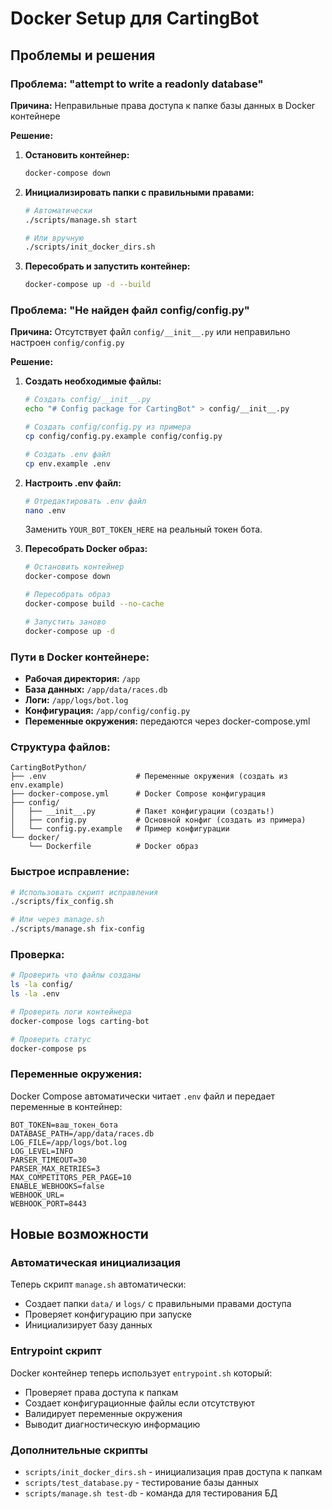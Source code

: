 # Docker Setup для CartingBot

## Проблемы и решения

### Проблема: "attempt to write a readonly database"

**Причина:** Неправильные права доступа к папке базы данных в Docker контейнере

**Решение:**

1. **Остановить контейнер:**
   ```bash
   docker-compose down
   ```

2. **Инициализировать папки с правильными правами:**
   ```bash
   # Автоматически
   ./scripts/manage.sh start
   
   # Или вручную
   ./scripts/init_docker_dirs.sh
   ```

3. **Пересобрать и запустить контейнер:**
   ```bash
   docker-compose up -d --build
   ```

### Проблема: "Не найден файл config/config.py"

**Причина:** Отсутствует файл `config/__init__.py` или неправильно настроен `config/config.py`

**Решение:**

1. **Создать необходимые файлы:**
   ```bash
   # Создать config/__init__.py
   echo "# Config package for CartingBot" > config/__init__.py
   
   # Создать config/config.py из примера
   cp config/config.py.example config/config.py
   
   # Создать .env файл
   cp env.example .env
   ```

2. **Настроить .env файл:**
   ```bash
   # Отредактировать .env файл
   nano .env
   ```
   
   Заменить `YOUR_BOT_TOKEN_HERE` на реальный токен бота.

3. **Пересобрать Docker образ:**
   ```bash
   # Остановить контейнер
   docker-compose down
   
   # Пересобрать образ
   docker-compose build --no-cache
   
   # Запустить заново
   docker-compose up -d
   ```

### Пути в Docker контейнере:

- **Рабочая директория:** `/app`
- **База данных:** `/app/data/races.db`
- **Логи:** `/app/logs/bot.log`
- **Конфигурация:** `/app/config/config.py`
- **Переменные окружения:** передаются через docker-compose.yml

### Структура файлов:

```
CartingBotPython/
├── .env                    # Переменные окружения (создать из env.example)
├── docker-compose.yml      # Docker Compose конфигурация
├── config/
│   ├── __init__.py         # Пакет конфигурации (создать!)
│   ├── config.py           # Основной конфиг (создать из примера)
│   └── config.py.example   # Пример конфигурации
└── docker/
    └── Dockerfile          # Docker образ
```

### Быстрое исправление:

```bash
# Использовать скрипт исправления
./scripts/fix_config.sh

# Или через manage.sh
./scripts/manage.sh fix-config
```

### Проверка:

```bash
# Проверить что файлы созданы
ls -la config/
ls -la .env

# Проверить логи контейнера
docker-compose logs carting-bot

# Проверить статус
docker-compose ps
```

### Переменные окружения:

Docker Compose автоматически читает `.env` файл и передает переменные в контейнер:

```env
BOT_TOKEN=ваш_токен_бота
DATABASE_PATH=/app/data/races.db
LOG_FILE=/app/logs/bot.log
LOG_LEVEL=INFO
PARSER_TIMEOUT=30
PARSER_MAX_RETRIES=3
MAX_COMPETITORS_PER_PAGE=10
ENABLE_WEBHOOKS=false
WEBHOOK_URL=
WEBHOOK_PORT=8443
```

## Новые возможности

### Автоматическая инициализация

Теперь скрипт `manage.sh` автоматически:
- Создает папки `data/` и `logs/` с правильными правами доступа
- Проверяет конфигурацию при запуске
- Инициализирует базу данных

### Entrypoint скрипт

Docker контейнер теперь использует `entrypoint.sh` который:
- Проверяет права доступа к папкам
- Создает конфигурационные файлы если отсутствуют
- Валидирует переменные окружения
- Выводит диагностическую информацию

### Дополнительные скрипты

- `scripts/init_docker_dirs.sh` - инициализация прав доступа к папкам
- `scripts/test_database.py` - тестирование базы данных
- `scripts/manage.sh test-db` - команда для тестирования БД 